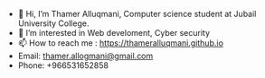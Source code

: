 - 👋 Hi, I’m Thamer Alluqmani, Computer science student at Jubail University College.
- 👀 I’m interested in Web develoment, Cyber security
- 📫 How to reach me : https://thameralluqmani.github.io
- Email: thamer.allogmani@gmail.com
- Phone: +966531652858

